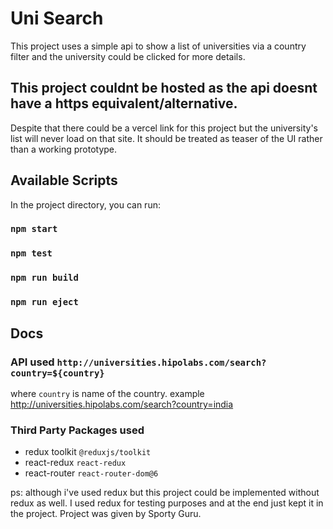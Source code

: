 # Uni Search

This project uses a simple api to show a list of universities via a country filter and the university could be clicked for more details.

## This project couldnt be hosted as the api doesnt have a https equivalent/alternative.

Despite that there could be a vercel link for this project but the university's list will never load on that site. It should be treated as teaser of the UI rather than a working prototype.

## Available Scripts

In the project directory, you can run:

### `npm start`
### `npm test`
### `npm run build`
### `npm run eject`

## Docs

### API used `http://universities.hipolabs.com/search?country=${country}`

where `country` is name of the country.
example http://universities.hipolabs.com/search?country=india

### Third Party Packages used

- redux toolkit `@reduxjs/toolkit`
- react-redux `react-redux`
- react-router `react-router-dom@6`

ps: although i've used redux but this project could be implemented without redux as well. I used redux for testing purposes and at the end just kept it in the project. Project was given by Sporty Guru.
